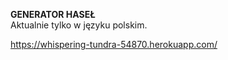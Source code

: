 **GENERATOR HASEŁ**
<br/>
Aktualnie tylko w języku polskim.

https://whispering-tundra-54870.herokuapp.com/
